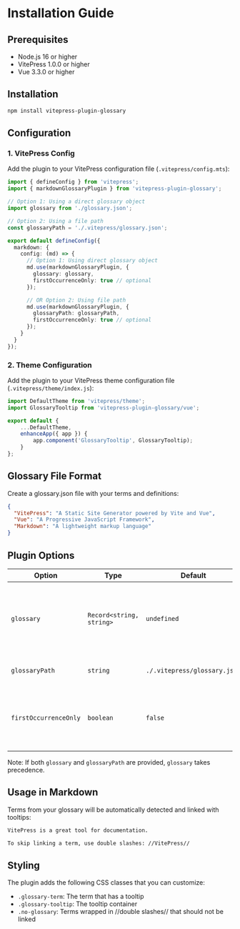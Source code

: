 # Installation Guide

## Prerequisites

- Node.js 16 or higher
- VitePress 1.0.0 or higher
- Vue 3.3.0 or higher

## Installation

```bash
npm install vitepress-plugin-glossary
```

## Configuration

### 1. VitePress Config

Add the plugin to your VitePress configuration file (`.vitepress/config.mts`):

```typescript
import { defineConfig } from 'vitepress';
import { markdownGlossaryPlugin } from 'vitepress-plugin-glossary';

// Option 1: Using a direct glossary object
import glossary from './glossary.json';

// Option 2: Using a file path
const glossaryPath = './.vitepress/glossary.json';

export default defineConfig({
  markdown: {
    config: (md) => {
      // Option 1: Using direct glossary object
      md.use(markdownGlossaryPlugin, {
        glossary: glossary,
        firstOccurrenceOnly: true // optional
      });

      // OR Option 2: Using file path
      md.use(markdownGlossaryPlugin, {
        glossaryPath: glossaryPath,
        firstOccurrenceOnly: true // optional
      });
    }
  }
});
```

### 2. Theme Configuration

Add the plugin to your VitePress theme configuration file (`.vitepress/theme/index.js`):

```javascript
import DefaultTheme from 'vitepress/theme';
import GlossaryTooltip from 'vitepress-plugin-glossary/vue';

export default {
    ...DefaultTheme,
    enhanceApp({ app }) {
        app.component('GlossaryTooltip', GlossaryTooltip);
    }
};
```

## Glossary File Format

Create a glossary.json file with your terms and definitions:

```json
{
  "VitePress": "A Static Site Generator powered by Vite and Vue",
  "Vue": "A Progressive JavaScript Framework",
  "Markdown": "A lightweight markup language"
}
```

## Plugin Options

| Option | Type | Default | Description |
|--------|------|---------|-------------|
| `glossary` | `Record<string, string>` | `undefined` | Direct glossary object where keys are terms and values are definitions |
| `glossaryPath` | `string` | `./.vitepress/glossary.json` | Path to the glossary JSON file |
| `firstOccurrenceOnly` | `boolean` | `false` | If true, only the first occurrence of each term per page will be linked |

Note: If both `glossary` and `glossaryPath` are provided, `glossary` takes precedence.

## Usage in Markdown

Terms from your glossary will be automatically detected and linked with tooltips:

```markdown
VitePress is a great tool for documentation.

To skip linking a term, use double slashes: //VitePress//
```

## Styling

The plugin adds the following CSS classes that you can customize:

- `.glossary-term`: The term that has a tooltip
- `.glossary-tooltip`: The tooltip container
- `.no-glossary`: Terms wrapped in //double slashes// that should not be linked 